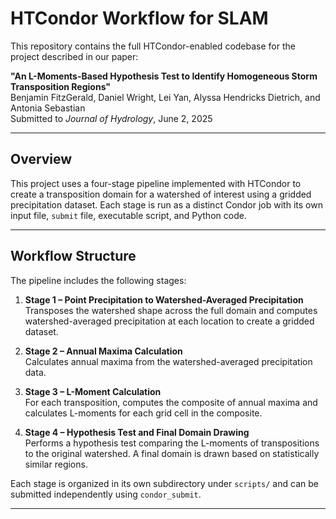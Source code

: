 

# HTCondor Workflow for SLAM

This repository contains the full HTCondor-enabled codebase for the project described in our paper:

**"An L-Moments-Based Hypothesis Test to Identify Homogeneous Storm Transposition Regions"**  
Benjamin FitzGerald, Daniel Wright, Lei Yan, Alyssa Hendricks Dietrich, and Antonia Sebastian  
Submitted to *Journal of Hydrology*, June 2, 2025  

---

## Overview

This project uses a four-stage pipeline implemented with HTCondor to create a transposition domain for a watershed of interest using a gridded precipitation dataset. Each stage is run as a distinct Condor job with its own input file, `submit` file, executable script, and Python code.

---

## Workflow Structure

The pipeline includes the following stages:

1. **Stage 1 – Point Precipitation to Watershed-Averaged Precipitation**  
   Transposes the watershed shape across the full domain and computes watershed-averaged precipitation at each location to create a gridded dataset.

2. **Stage 2 – Annual Maxima Calculation**  
   Calculates annual maxima from the watershed-averaged precipitation data.

3. **Stage 3 – L-Moment Calculation**  
   For each transposition, computes the composite of annual maxima and calculates L-moments for each grid cell in the composite.

4. **Stage 4 – Hypothesis Test and Final Domain Drawing**  
   Performs a hypothesis test comparing the L-moments of transpositions to the original watershed. A final domain is drawn based on statistically similar regions.

Each stage is organized in its own subdirectory under `scripts/` and can be submitted independently using `condor_submit`.

---
